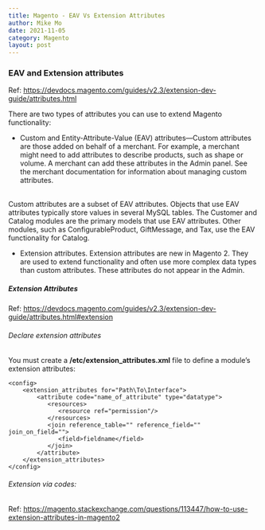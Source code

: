 ```yaml
---
title: Magento - EAV Vs Extension Attributes
author: Mike Mo
date: 2021-11-05
category: Magento
layout: post
---
```


### EAV and Extension attributes

Ref: https://devdocs.magento.com/guides/v2.3/extension-dev-guide/attributes.html

There are two types of attributes you can use to extend Magento functionality:

- Custom and Entity-Attribute-Value (EAV) attributes—Custom attributes are those added on behalf of a merchant. For example, a merchant might need to add attributes to describe products, such as shape or volume. A merchant can add these attributes in the Admin panel. See the merchant documentation for information about managing custom attributes.
<br>
    Custom attributes are a subset of EAV attributes. Objects that use EAV attributes typically store values in several MySQL tables. The Customer and Catalog modules are the primary models that use EAV attributes. Other modules, such as ConfigurableProduct, GiftMessage, and Tax, use the EAV functionality for Catalog.

<br>

- Extension attributes. Extension attributes are new in Magento 2. They are used to extend functionality and often use more complex data types than custom attributes. These attributes do not appear in the Admin.



##### Extension Attributes
Ref: https://devdocs.magento.com/guides/v2.3/extension-dev-guide/attributes.html#extension

###### Declare extension attributes
You must create a <strong> <Module>/etc/extension_attributes.xml</strong> file to define a module’s extension attributes:
```
<config>
    <extension_attributes for="Path\To\Interface">
        <attribute code="name_of_attribute" type="datatype">
           <resources>
              <resource ref="permission"/>
           </resources>
           <join reference_table="" reference_field="" join_on_field="">
              <field>fieldname</field>
           </join>
        </attribute>
    </extension_attributes>
</config>
```

###### Extension via codes:
Ref: https://magento.stackexchange.com/questions/113447/how-to-use-extension-attributes-in-magento2
